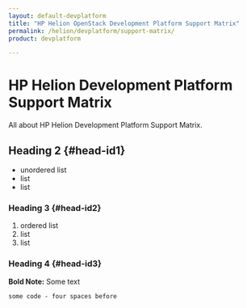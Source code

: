 ```yaml
---
layout: default-devplatform
title: "HP Helion OpenStack Development Platform Support Matrix"
permalink: /helion/devplatform/support-matrix/
product: devplatform

---
```

# HP Helion Development Platform Support Matrix
All about HP Helion Development Platform Support Matrix.



## Heading 2 {#head-id1}

- unordered list
- list
- list



### Heading 3 {#head-id2}

1. ordered list
2. list
3. list


### Heading 4 {#head-id3}

**Bold Note:** Some text

    some code - four spaces before




